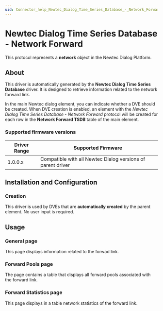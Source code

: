 ```yaml
---
uid: Connector_help_Newtec_Dialog_Time_Series_Database_-_Network_Forward
---
```


# Newtec Dialog Time Series Database - Network Forward

This protocol represents a **network** object in the Newtec Dialog Platform.

## About

This driver is automatically generated by the **Newtec Dialog Time Series Database** driver. It is designed to retrieve information related to the network forward link.

In the main Newtec dialog element, you can indicate whether a DVE should be created. When DVE creation is enabled, an element with the *Newtec Dialog Time Series Database - Network Forward* protocol will be created for each row in the **Network Forward TSDB** table of the main element.

### Supported firmware versions

| **Driver Range** | **Supported Firmware**                                      |
|------------------|-------------------------------------------------------------|
| 1.0.0.x          | Compatible with all Newtec Dialog versions of parent driver |

## Installation and Configuration

### Creation

This driver is used by DVEs that are **automatically created** by the parent element. No user input is required.

## Usage

### General page

This page displays information related to the forwad link.

### Forward Pools page

The page contains a table that displays all forward pools associated with the forward link.

### Forward Statistics page

This page displays in a table network statistics of the forward link.

